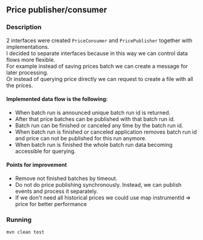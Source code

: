 ## Price publisher/consumer

### Description
2 interfaces were created `PriceConsumer` and `PricePublisher` together with implementations.  
I decided to separate interfaces because in this way we can control data flows more flexible.  
For example instead of saving prices batch we can create a message for later processing.  
Or instead of querying price directly we can request to create a file with all the prices.

#### Implemented data flow is the following:
- When batch run is announced unique batch run id is returned.
- After that price batches can be published with that batch run id.
- Batch run can be finished or canceled any time by the batch run id.
- When batch run is finished or canceled application removes batch run id and price can not be published for this run anymore.
- When batch run is finished the whole batch run data becoming accessible for querying.

#### Points for improvement
- Remove not finished batches by timeout.
- Do not do price publishing synchronously. Instead, we can publish events and process it separately.
- If we don't need all historical prices we could use map instrumentId => price for better performance

### Running
`mvn clean test`